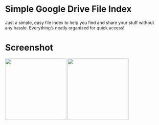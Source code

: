 # Simple Google Drive File Index
Just a simple, easy file index to help you find and share your stuff without any hassle. Everything’s neatly organized for quick access!
# Screenshot
<img src="https://i.imgur.com/B84KQhY.png" width="200" />
<img src="https://i.imgur.com/45xP8wg.png" width="200" />
